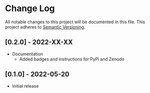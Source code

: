 Change Log
==========
All notable changes to this project will be documented in this file.
This project adheres to [Semantic Versioning](https://semver.org/).

[0.2.0] - 2022-XX-XX
--------------------
* Documentation
   * Added badges and instructions for PyPi and Zenodo

[0.1.0] - 2022-05-20
--------------------
* Initial release
